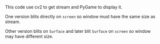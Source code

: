 This code use cv2 to get stream and PyGame to display it.

One version blits directly on `screen` so window must have the same size as stream.

Other version blits on `Surface` and later blit `Surface` on `screen` so window may have different size.
